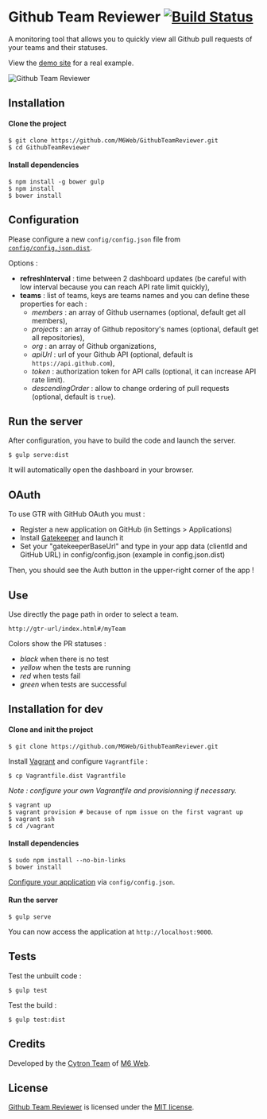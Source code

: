 # Github Team Reviewer [![Build Status](https://api.travis-ci.org/M6Web/GithubTeamReviewer.png?branch=master)](http://travis-ci.org/M6Web/GithubTeamReviewer)

A monitoring tool that allows you to quickly view all Github pull requests of your teams and their statuses.

View the [demo site](http://tech.m6web.fr/GithubTeamReviewer/dist/index.html) for a real example.

![Github Team Reviewer](http://imagizer.imageshack.us/a/img674/2445/PYOJnf.png "Github Team Reviewer")

## Installation

#### Clone the project

```shell
$ git clone https://github.com/M6Web/GithubTeamReviewer.git
$ cd GithubTeamReviewer
```

#### Install dependencies

```shell
$ npm install -g bower gulp
$ npm install
$ bower install
```

## Configuration

Please configure a new `config/config.json` file from [`config/config.json.dist`](config/config.json.dist).

Options :

* **refreshInterval** : time between 2 dashboard updates (be careful with low interval because you can reach API rate limit quickly),
* **teams** : list of teams, keys are teams names and you can define these properties for each :
  * *members* : an array of Github usernames (optional, default get all members),
  * *projects* : an array of Github repository's names (optional, default get all repositories),
  * *org* : an array of Github organizations,
  * *apiUrl* : url of your Github API (optional, default is `https://api.github.com`),
  * *token* : authorization token for API calls (optional, it can increase API rate limit).
  * *descendingOrder* : allow to change ordering of pull requests (optional, default is `true`).

## Run the server

After configuration, you have to build the code and launch the server.

```shell
$ gulp serve:dist
```

It will automatically open the dashboard in your browser.

## OAuth

To use GTR with GitHub OAuth you must :
* Register a new application on GitHub (in Settings > Applications)
* Install [Gatekeeper](https://github.com/M6Web/gatekeeper) and launch it
* Set your "gatekeeperBaseUrl" and type in your app data (clientId and GitHub URL) in config/config.json (example in config.json.dist)

Then, you should see the Auth button in the upper-right corner of the app !

## Use

Use directly the page path in order to select a team.

```
http://gtr-url/index.html#/myTeam
```

Colors show the PR statuses :
* *black* when there is no test
* *yellow* when the tests are running
* *red* when tests fail
* *green* when tests are successful

## Installation for dev

#### Clone and init the project

```shell
$ git clone https://github.com/M6Web/GithubTeamReviewer.git
```

Install [Vagrant](http://www.vagrantup.com/downloads) and configure `Vagrantfile` :

```shell
$ cp Vagrantfile.dist Vagrantfile
```

*Note : configure your own Vagrantfile and provisionning if necessary.*

```shell
$ vagrant up
$ vagrant provision # because of npm issue on the first vagrant up 
$ vagrant ssh
$ cd /vagrant
```

#### Install dependencies

```shell
$ sudo npm install --no-bin-links
$ bower install
```

[Configure your application](#configuration) via `config/config.json`.

#### Run the server

```shell
$ gulp serve
```

You can now access the application at `http://localhost:9000`.

## Tests

Test the unbuilt code :

```shell
$ gulp test
```

Test the build :

```shell
$ gulp test:dist
```

## Credits

Developed by the [Cytron Team](http://cytron.fr/) of [M6 Web](http://tech.m6web.fr/).

## License

[Github Team Reviewer](https://github.com/M6Web/GithubTeamReviewer) is licensed under the [MIT license](LICENSE).
